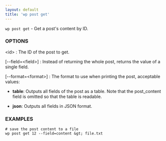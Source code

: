 ```yaml
---
layout: default
title: 'wp post get'
---
```


`wp post get` - Get a post's content by ID.

### OPTIONS

&lt;id&gt;
: The ID of the post to get.

[--field=&lt;field&gt;]
: Instead of returning the whole post, returns the value of a single field.

[--format=&lt;format&gt;]
: The format to use when printing the post, acceptable values:

  - **table**: Outputs all fields of the post as a table. Note that the
    post_content field is omitted so that the table is readable.

  - **json**: Outputs all fields in JSON format.

### EXAMPLES

    # save the post content to a file
    wp post get 12 --field=content &gt; file.txt

